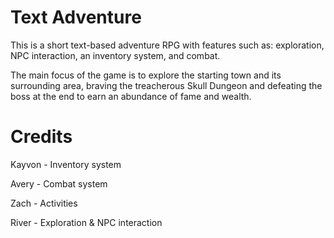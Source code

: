 # Text Adventure

This is a short text-based adventure RPG with features such as:
  exploration, 
  NPC interaction, 
  an inventory system,
  and combat.

The main focus of the game is to explore the starting town and its surrounding area, braving the treacherous Skull Dungeon and defeating the boss at the end to earn an abundance of fame and wealth. 

# Credits
Kayvon - Inventory system

Avery - Combat system

Zach - Activities

River - Exploration & NPC interaction

